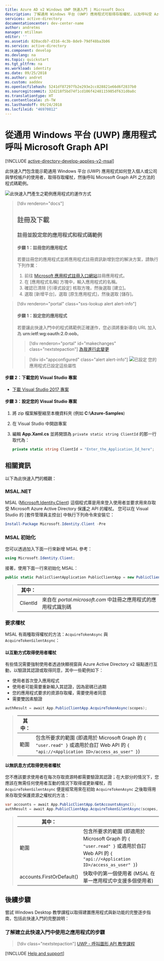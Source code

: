 ```yaml
---
title: Azure AD v2 Windows UWP 快速入門 | Microsoft Docs
description: 了解通用 Windows 平台 (UWP) 應用程式可取得存取權杖，以及呼叫受 Azure Active Directory v2.0 端點保護之 API 的方法。
services: active-directory
documentationcenter: dev-center-name
author: andretms
manager: mtillman
editor: ''
ms.assetid: 820acdb7-d316-4c3b-8de9-79df48ba3b06
ms.service: active-directory
ms.component: develop
ms.devlang: na
ms.topic: quickstart
ms.tgt_pltfrm: na
ms.workload: identity
ms.date: 09/25/2018
ms.author: andret
ms.custom: aaddev
ms.openlocfilehash: 5241df87297fb2e293e2cc828821e66d6f2837b0
ms.sourcegitcommit: 32d218f5bd74f1cd106f4248115985df631d0a8c
ms.translationtype: HT
ms.contentlocale: zh-TW
ms.lasthandoff: 09/24/2018
ms.locfileid: "46970812"
---
```

# <a name="call-the-microsoft-graph-api-from-a-universal-windows-platform-uwp-application"></a>從通用 Windows 平台 (UWP) 應用程式呼叫 Microsoft Graph API

[!INCLUDE [active-directory-develop-applies-v2-msal](../../../includes/active-directory-develop-applies-v2-msal.md)]

此快速入門包含能示範通用 Windows 平台 (UWP) 應用程式如何登入個人或公司與學校帳戶的使用者，取得存取權杖，然後呼叫 Microsoft Graph API 之方法的程式碼範例。

![此快速入門產生之範例應用程式的運作方式](media/quickstart-v2-uwp/uwp-intro.png)

> [!div renderon="docs"]
> ## <a name="register-and-download"></a>註冊及下載
> ### <a name="register-and-configure-your-application-and-code-sample"></a>註冊並設定您的應用程式和程式碼範例
> #### <a name="step-1-register-your-application"></a>步驟 1：註冊您的應用程式
> 若要註冊您的應用程式並將應用程式註冊資訊新增到您的解決方案，請執行下列作業：
> 1. 前往 [Microsoft 應用程式註冊入口網站](https://apps.dev.microsoft.com/portal/register-app)註冊應用程式。
> 1. 在 [應用程式名稱] 方塊中，輸入應用程式的名稱。
> 1. 確認已清除 [引導式設定] 核取方塊，然後選取 [建立]。
> 1. 選取 [新增平台]，選取 [原生應用程式]，然後選取 [儲存]。

> [!div renderon="portal" class="sxs-lookup alert alert-info"]
> #### <a name="step-1-configure-your-application"></a>步驟 1：設定您的應用程式
> 若要讓此快速入門中的程式碼範例正確運作，您必須將重新導向 URL 加入為 **urn:ietf:wg:oauth:2.0:oob**。
> > [!div renderon="portal" id="makechanges" class="nextstepaction"]
> > [為我進行此變更]()
>
> > [!div id="appconfigured" class="alert alert-info"]
> > ![已設定](media/quickstart-v2-uwp/green-check.png) 您的應用程式已設定這些屬性

#### <a name="step-2-download-your-visual-studio-project"></a>步驟 2：下載您的 Visual Studio 專案

 - [下載 Visual Studio 2017 專案](https://github.com/Azure-Samples/active-directory-dotnet-native-uwp-v2/archive/master.zip)

#### <a name="step-3-configure-your-visual-studio-project"></a>步驟 3：設定您的 Visual Studio 專案

1. 將 zip 檔案解壓縮至本機資料夾 (例如 **C:\Azure-Samples**)
1. 在 Visual Studio 中開啟專案
1. 編輯 **App.Xaml.cs** 並將開頭為 `private static string ClientId` 的那一行取代為：

    ```csharp
    private static string ClientId = "Enter_the_Application_Id_here";
    ```

## <a name="more-information"></a>相關資訊

以下為此快速入門的概觀：

### <a name="msalnet"></a>MSAL.NET

MSAL ([Microsoft.Identity.Client](https://www.nuget.org/packages/Microsoft.Identity.Client)) 這個程式庫是用來登入使用者並要求用來存取受 Microsoft Azure Active Directory 保護之 API 的權杖。 您可以在 Visual Studio 的 [套件管理員主控台] 中執行下列命令來安裝它：

```powershell
Install-Package Microsoft.Identity.Client -Pre
```

### <a name="msal-initialization"></a>MSAL 初始化

您可以透過加入下面一行來新增 MSAL 參考：

```csharp
using Microsoft.Identity.Client;
```

接著，使用下面一行來初始化 MSAL：

```csharp
public static PublicClientApplication PublicClientApp = new PublicClientApplication(ClientId);
```

> |其中： ||
> |---------|---------|
> |ClientId | 來自在 *portal.microsoft.com* 中註冊之應用程式的應用程式識別碼 |

### <a name="requesting-tokens"></a>要求權杖

MSAL 有兩種取得權杖的方法：`AcquireTokenAsync` 與 `AcquireTokenSilentAsync`：

#### <a name="get-a-user-token-interactively"></a>以互動方式取得使用者權杖

 有些情況需要強制使用者透過快顯視窗與 Azure Active Directory v2 端點進行互動，以驗證其認證或取得同意，其中一些範例如下：

- 使用者首次登入應用程式
- 使用者可能需要重新輸入其認證，因為密碼已過期
- 您的應用程式要求的資源存取權，需要使用者同意
- 需要雙因素驗證

```csharp
authResult = await App.PublicClientApp.AcquireTokenAsync(scopes);
```

> |其中：||
> |---------|---------|
> |範圍 | 包含所要求的範圍 (即適用於 Microsoft Graph 的 `{ "user.read" }` 或適用於自訂 Web API 的 `{ "api://<Application ID>/access_as_user" }`) |

#### <a name="get-a-user-token-silently"></a>以無訊息方式取得使用者權杖

您不應該要求使用者在每次存取資源時都需要驗證其認證；在大部分的情況下，您應該在無需任何使用者互動的情況下取得或更新權杖，而 `AcquireTokenSilentAsync` 便是經常用來在初始 `AcquireTokenAsync` 之後取得用來存取受保護資源之權杖的方法：

```csharp
var accounts = await App.PublicClientApp.GetAccountsAsync();
authResult = await App.PublicClientApp.AcquireTokenSilentAsync(scopes, accounts.FirstOrDefault());
```

> |其中： ||
> |---------|---------|
> |範圍 | 包含所要求的範圍 (即適用於 Microsoft Graph 的 `{ "user.read" }` 或適用於自訂 Web API 的 `{ "api://<Application ID>/access_as_user" }`) |
> |accounts.FirstOrDefault() | 快取中的第一個使用者 (MSAL 在單一應用程式中支援多個使用者) |

## <a name="next-steps"></a>後續步驟

嘗試 Windows Desktop 教學課程以取得建置應用程式與新功能的完整逐步指南，包括此快速入門的完整說明：

### <a name="learn-the-steps-to-create-the-application-used-in-this-quickstart"></a>了解建立此快速入門中使用之應用程式的步驟

> [!div class="nextstepaction"]
> [UWP - 呼叫圖形 API 教學課程](tutorial-v2-windows-uwp.md)

[!INCLUDE [Help and support](../../../includes/active-directory-develop-help-support-include.md)]